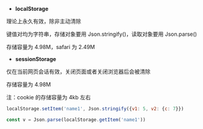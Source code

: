 - **localStorage**

理论上永久有效，除非主动清除

键值对均为字符串，存储对象要用 Json.stringify()，读取对象要用 Json.parse()

存储容量为 4.98M，safari 为 2.49M

- **sessionStorage**

仅在当前网页会话有效，关闭页面或者关闭浏览器后会被清除

存储容量为 4.98M

注：cookie 的存储容量为 4kb 左右

```javascript
localStorage.setItem('name1', Json.stringify({v1: 5, v2: {c: 7}})

const v = Json.parse(localStorage.getItem('name1'))
```
